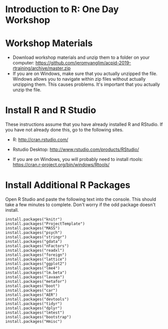 # Introduction to R: One Day Workshop
# Workshop Materials

* Download workshop materials and unzip them to a folder on your computer:
  https://github.com/jeromyanglim/acpid-2019-rtraining/archive/master.zip
* If you are on Windows, make sure that you actually unzipped the file. Windows allows you to navigate within zip files without actually unzipping them. This causes problems. It's important that you actually unzip the file.

# Install R and R Studio
These instructions assume that you have already installed R and RStudio.
If you have not already done this, go to the following sites.

* R: http://cran.rstudio.com/
* Rstudio Desktop: http://www.rstudio.com/products/RStudio/


* If you are on Windows, you will probably need to install rtools: https://cran.r-project.org/bin/windows/Rtools/

# Install Additional R Packages
Open R Studio and paste the following text into the console. This should take
a few minutes to complete. Don't worry if the odd package doesn't 
install.

    install.packages("knitr")
    install.packages("ProjectTemplate")
    install.packages("MASS")
    install.packages("psych")
    install.packages("stringr")
    install.packages("gdata")
    install.packages("nFactors")
    install.packages("readxl")
    install.packages("foreign")
    install.packages("lattice")
    install.packages("ggplot2")
    install.packages("lme4")
    install.packages("lm.beta")
    install.packages("lavaan")
    install.packages("metafor")
    install.packages("boot")
    install.packages("car")
    install.packages("AER")
    install.packages("devtools")
    install.packages("tidyr")
    install.packages("dplyr")
    install.packages("lmtest")
    install.packages("bootstrap")
    install.packages("Hmisc")




